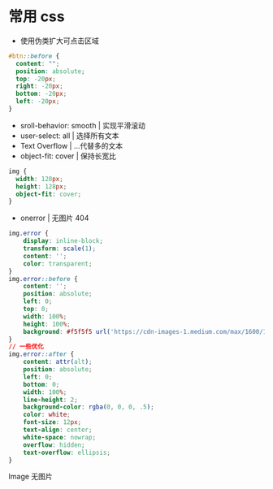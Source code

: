 # 常用 css

- 使用伪类扩大可点击区域

```css
#btn::before {
  content: "";
  position: absolute;
  top: -20px;
  right: -20px;
  bottom: -20px;
  left: -20px;
}
```

- sroll-behavior: smooth | 实现平滑滚动
- user-select: all | 选择所有文本
- Text Overflow | ...代替多的文本
- object-fit: cover | 保持长宽比

```css
img {
  width: 128px;
  height: 128px;
  object-fit: cover;
}
```

- onerror | 无图片 404

```css
img.error {
    display: inline-block;
    transform: scale(1);
    content: '';
    color: transparent;
}
img.error::before {
    content: '';
    position: absolute;
    left: 0;
    top: 0;
    width: 100%;
    height: 100%;
    background: #f5f5f5 url('https://cdn-images-1.medium.com/max/1600/1*we8wfyztsdo12e2Cww6oVA.jpeg') no-repeat center / 100% 100%;
}
// 一些优化
img.error::after {
    content: attr(alt);
    position: absolute;
    left: 0;
    bottom: 0;
    width: 100%;
    line-height: 2;
    background-color: rgba(0, 0, 0, .5);
    color: white;
    font-size: 12px;
    text-align: center;
    white-space: nowrap;
    overflow: hidden;
    text-overflow: ellipsis;
}
```

Image 无图片
